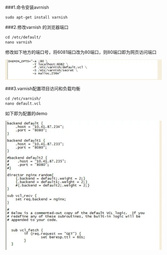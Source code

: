 ###1.命令安装avrnish
```
sudo apt-get install varnish
```
###2.修改varnish 的浏览器端口
```
cd /etc/default/
nano varnish
```
修改如下地方的端口号，将6081端口改为80端口，则80端口即为网页访问端口

![](/images/varnish1.jpg)


###3.varnish配置项目访问和负载均衡
```
cd /etc/varnish/ 
nano default.vcl
```
如下即为配置的demo

![](/images/varnish2.jpg)


